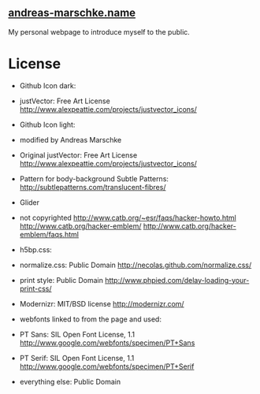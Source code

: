 [andreas-marschke.name](http://www.andreas-marschke.name)
-----------------------------------------------------------

My personal webpage to introduce myself to the public.

License 
==========

* Github Icon dark: 
 * justVector: Free Art License
	http://www.alexpeattie.com/projects/justvector_icons/

* Github Icon light:
 * modified by Andreas Marschke
 * Original justVector: Free Art License
	http://www.alexpeattie.com/projects/justvector_icons/

* Pattern for body-background
  Subtle Patterns: 
	http://subtlepatterns.com/translucent-fibres/

* Glider
 * not copyrighted
   http://www.catb.org/~esr/faqs/hacker-howto.html
   http://www.catb.org/hacker-emblem/
   http://www.catb.org/hacker-emblem/faqs.html

* h5bp.css:
 * normalize.css: Public Domain
	http://necolas.github.com/normalize.css/
 * print style: Public Domain
	http://www.phpied.com/delay-loading-your-print-css/

* Modernizr: MIT/BSD license
	http://modernizr.com/

* webfonts linked to from the page and used:
 * PT Sans: SIL Open Font License, 1.1 
	http://www.google.com/webfonts/specimen/PT+Sans
 * PT Serif: SIL Open Font License, 1.1
	http://www.google.com/webfonts/specimen/PT+Serif

* everything else: Public Domain
 
